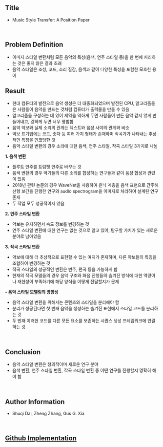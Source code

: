 ## Title  
- Music Style Transfer: A Position Paper  
  
<br/>

## Problem Definition  
- 이미지 스타일 변환처럼 모든 음악의 특성(음색, 연주 스타일 등)을 한 번에 처리하는 것은 좋지 않은 결과 초래  
- 음악 스타일은 조성, 코드, 소리 질감, 음색과 같이 다양한 특성을 포함한 모호한 용어  


## Result  
- 현대 컴퓨터의 발전으로 음악 생성은 더 대중화되었으며 발전된 CPU, 알고리즘들은 사람들이 음악을 만드는 것처럼 컴퓨터가 출력물을 만들 수 있음  
- 알고리즘을 구성하는 데 있어 제약을 약하게 두면 사람들이 만든 음악 같지 않게 만들어내고, 강하게 두면 너무 평범함  
- 음악 악보와 실제 소리의 관계는 텍스트와 음성 사이의 관계와 비슷  
- 악보 표기법에는 코드, 숫자 등 여러 가지 형태가 존재하며 작곡가가 나타내는 추상적인 특징을 인코딩한 것  
- 음악 스타일 변환의 경우 소리에 대한 음색, 연주 스타일, 작곡 스타일 3가지로 나뉨  
  
**1. 음색 변환**  
 - 플루트 연주를 트럼펫 연주로 바꾸는 것  
 - 음색 변환의 경우 악기들의 다른 소리를 합성하는 연구들과 같이 음성 합성과 관련이 있음  
 - 2018년 관련 논문의 경우 WaveNet을 사용하여 은닉 계층을 음색 표현으로 간주해 선형 보간을 진행한 연구와 audio spectrogram을 이미지로 처리하여 설계된 연구 존재  
 - 두 작업 모두 성공적이지 않음  
  
**2. 연주 스타일 변환**  
 - 악보는 유지하면서 속도 정보를 변경하는 것  
 - 연주 스타일 변환에 대한 연구는 없는 것으로 알고 있어, 탐구할 가치가 있는 새로운 분야로 남아있음  

**3. 작곡 스타일 변환**  
 - 악보에 대해 더 추상적으로 표현할 수 있는 여지가 존재하며, 다른 악보들의 특징을 조합하여 변경하는 것  
 - 작곡 스타일의 성공적인 변환은 변주, 편곡 등을 가능하게 함  
 - 현재의 작곡 모델들의 경우 음악 구조와 화음 진행들의 숨겨진 방식에 대한 역량이나 재현성이 부족하기에 해당 양식을 어떻게 전달할지가 문제  
  
**- 음악 스타일 모델링의 방향성**  
 - 음악 스타일 변환을 위해서는 콘텐츠와 스타일을 분리해야 함  
 - 분리가 성공된다면 첫 번째 음악을 생성하는 숨겨진 표현에서 스타일 코드를 분리하는 것  
 - 두 번째 이러한 코드를 다른 모든 요소를 보존하는 시퀀스 생성 프레임워크에 연결하는 것  

<br/>

## Conclusion  
- 음악 스타일 변환은 창의적이며 새로운 연구 분야  
- 음색 변환, 연주 스타일 변환, 작곡 스타일 변환 중 어떤 연구를 진행할지 명확히 해야 함  

<br/>

## Author Information  
- Shuqi Dai, Zheng Zhang, Gus G. Xia  

<br/>

## [Github Implementation](https://github.com/ChienYuLu/Play-As-You-Like-Timbre-Enhanced-Multi-modal-Music-Style-Transfer)

